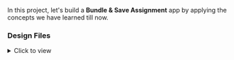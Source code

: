 In this project, let's build a **Bundle & Save Assignment** app by applying the concepts we have learned till now.


### Design Files

<details>
<summary>Click to view</summary>
- Here we have build the copy of assignment which was provided by company with all dimensions.

<details>
<summary>Click to view</summary>

- Download dependencies by running `npm install`
- Start up the app using `npm start`
</details>

### Completion Instructions

<details>
<summary>Functionality to be added</summary>
<br/>
- The whole application was build on react-js platform with the help of HTML,CSS,JAVASCRIPT in the form of js language.
</details>

> ### _Things to Keep in Mind_
>
> - Don't change the component folder names as those are the files being imported into the tests.
> - **Do not remove the pre-filled code**
> - Want to quickly review some of the concepts you’ve been learning? Take a look at the Cheat Sheets.
